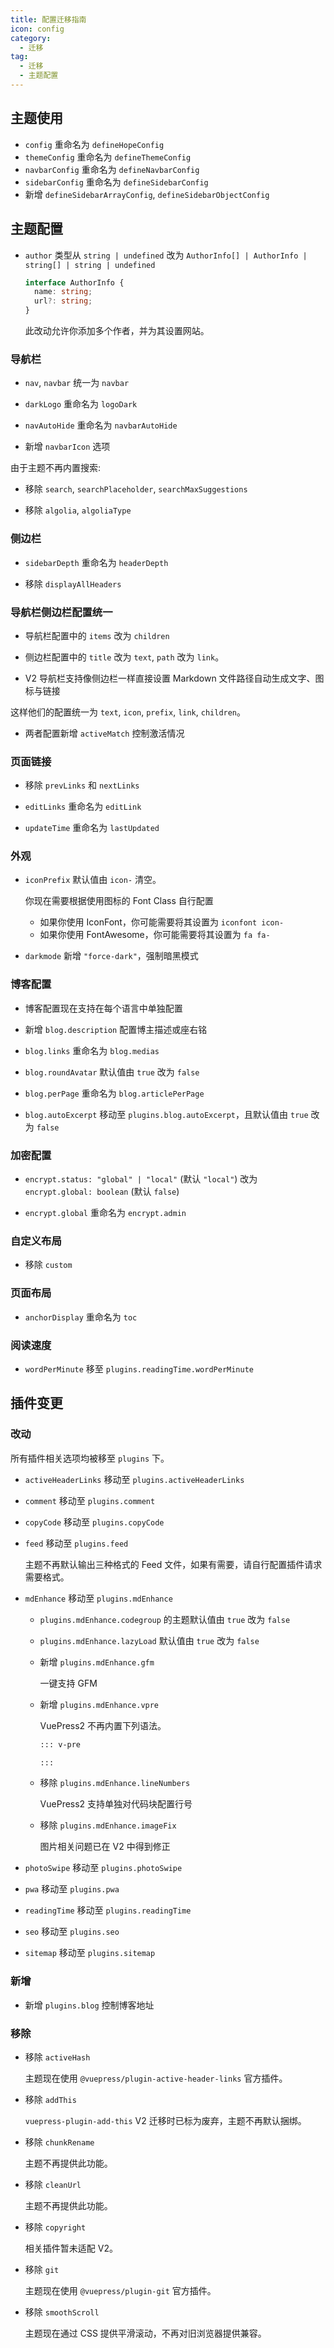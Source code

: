 ```yaml
---
title: 配置迁移指南
icon: config
category:
  - 迁移
tag:
  - 迁移
  - 主题配置
---
```


## 主题使用

- `config` 重命名为 `defineHopeConfig`
- `themeConfig` 重命名为 `defineThemeConfig`
- `navbarConfig` 重命名为 `defineNavbarConfig`
- `sidebarConfig` 重命名为 `defineSidebarConfig`
- 新增 `defineSidebarArrayConfig`, `defineSidebarObjectConfig`

## 主题配置

- `author` 类型从 `string | undefined` 改为 `AuthorInfo[] | AuthorInfo | string[] | string | undefined`

  ```ts
  interface AuthorInfo {
    name: string;
    url?: string;
  }
  ```

  此改动允许你添加多个作者，并为其设置网站。

### 导航栏

- `nav`, `navbar` 统一为 `navbar`

- `darkLogo` 重命名为 `logoDark`

- `navAutoHide` 重命名为 `navbarAutoHide`

- 新增 `navbarIcon` 选项

由于主题不再内置搜索:

- 移除 `search`, `searchPlaceholder`, `searchMaxSuggestions`

- 移除 `algolia`, `algoliaType`

### 侧边栏

- `sidebarDepth` 重命名为 `headerDepth`

- 移除 `displayAllHeaders`

### 导航栏侧边栏配置统一

- 导航栏配置中的 `items` 改为 `children`

- 侧边栏配置中的 `title` 改为 `text`, `path` 改为 `link`。

- V2 导航栏支持像侧边栏一样直接设置 Markdown 文件路径自动生成文字、图标与链接

这样他们的配置统一为 `text`, `icon`, `prefix`, `link`, `children`。

- 两者配置新增 `activeMatch` 控制激活情况

### 页面链接

- 移除 `prevLinks` 和 `nextLinks`

- `editLinks` 重命名为 `editLink`

- `updateTime` 重命名为 `lastUpdated`

### 外观

- `iconPrefix` 默认值由 `icon-` 清空。

  你现在需要根据使用图标的 Font Class 自行配置

  - 如果你使用 IconFont，你可能需要将其设置为 `iconfont icon-`
  - 如果你使用 FontAwesome，你可能需要将其设置为 `fa fa-`

- `darkmode` 新增 `"force-dark"`，强制暗黑模式

### 博客配置

- 博客配置现在支持在每个语言中单独配置

- 新增 `blog.description` 配置博主描述或座右铭

- `blog.links` 重命名为 `blog.medias`

- `blog.roundAvatar` 默认值由 `true` 改为 `false`

- `blog.perPage` 重命名为 `blog.articlePerPage`

- `blog.autoExcerpt` 移动至 `plugins.blog.autoExcerpt`，且默认值由 `true` 改为 `false`

### 加密配置

- `encrypt.status: "global" | "local"` (默认 `"local"`) 改为 `encrypt.global: boolean` (默认 `false`)

- `encrypt.global` 重命名为 `encrypt.admin`

### 自定义布局

- 移除 `custom`

### 页面布局

- `anchorDisplay` 重命名为 `toc`

### 阅读速度

- `wordPerMinute` 移至 `plugins.readingTime.wordPerMinute`

## 插件变更

### 改动

所有插件相关选项均被移至 `plugins` 下。

- `activeHeaderLinks` 移动至 `plugins.activeHeaderLinks`

- `comment` 移动至 `plugins.comment`

- `copyCode` 移动至 `plugins.copyCode`

- `feed` 移动至 `plugins.feed`

  主题不再默认输出三种格式的 Feed 文件，如果有需要，请自行配置插件请求需要格式。

- `mdEnhance` 移动至 `plugins.mdEnhance`

  - `plugins.mdEnhance.codegroup` 的主题默认值由 `true` 改为 `false`

  - `plugins.mdEnhance.lazyLoad` 默认值由 `true` 改为 `false`

  - 新增 `plugins.mdEnhance.gfm`

    一键支持 GFM

  - 新增 `plugins.mdEnhance.vpre`

    VuePress2 不再内置下列语法。

    ```md
    ::: v-pre

    :::
    ```

  - 移除 `plugins.mdEnhance.lineNumbers`

    VuePress2 支持单独对代码块配置行号

  - 移除 `plugins.mdEnhance.imageFix`

    图片相关问题已在 V2 中得到修正

- `photoSwipe` 移动至 `plugins.photoSwipe`

- `pwa` 移动至 `plugins.pwa`

- `readingTime` 移动至 `plugins.readingTime`

- `seo` 移动至 `plugins.seo`

- `sitemap` 移动至 `plugins.sitemap`

### 新增

- 新增 `plugins.blog` 控制博客地址

### 移除

- 移除 `activeHash`

  主题现在使用 `@vuepress/plugin-active-header-links` 官方插件。

- 移除 `addThis`

  `vuepress-plugin-add-this` V2 迁移时已标为废弃，主题不再默认捆绑。

- 移除 `chunkRename`

  主题不再提供此功能。

- 移除 `cleanUrl`

  主题不再提供此功能。

- 移除 `copyright`

  相关插件暂未适配 V2。

- 移除 `git`

  主题现在使用 `@vuepress/plugin-git` 官方插件。

- 移除 `smoothScroll`

  主题现在通过 CSS 提供平滑滚动，不再对旧浏览器提供兼容。
